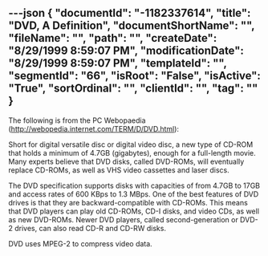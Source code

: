 ---json
{
  "documentId": "-1182337614",
  "title": "DVD, A Definition",
  "documentShortName": "",
  "fileName": "",
  "path": "",
  "createDate": "8/29/1999 8:59:07 PM",
  "modificationDate": "8/29/1999 8:59:07 PM",
  "templateId": "",
  "segmentId": "66",
  "isRoot": "False",
  "isActive": "True",
  "sortOrdinal": "",
  "clientId": "",
  "tag": ""
}
---

The following is from the PC Webopaedia (http://webopedia.internet.com/TERM/D/DVD.html):

Short for digital versatile disc or digital video disc, a new type of CD-ROM that holds a minimum of 4.7GB (gigabytes), enough for a full-length movie. Many experts believe that DVD disks, called DVD-ROMs, will eventually replace CD-ROMs, as well as VHS video cassettes and laser discs. 

The DVD specification supports disks with capacities of from 4.7GB to 17GB and access rates of 600 KBps to 1.3 MBps. One of the best features of DVD drives is that they are backward-compatible with CD-ROMs. This means that DVD players can play old CD-ROMs, CD-I disks, and video CDs, as well as new DVD-ROMs. Newer DVD players, called second-generation or DVD-2 drives, can also read CD-R and CD-RW disks. 

DVD uses MPEG-2 to compress video data.
